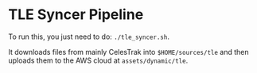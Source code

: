 # TLE Syncer Pipeline

To run this, you just need to do: `./tle_syncer.sh`.

It downloads files from mainly CelesTrak into `$HOME/sources/tle` and then uploads them to the AWS cloud at `assets/dynamic/tle`.
